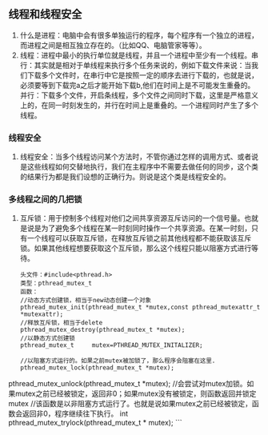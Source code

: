 ## 线程和线程安全
1. 什么是进程：电脑中会有很多单独运行的程序，每个程序有一个独立的进程，而进程之间是相互独立存在的。（比如QQ、电脑管家等等）。
2. 线程：进程中最小的执行单位就是线程，并且一个进程中至少有一个线程。串行：其实就是相对于单线程来执行多个任务来说的，例如下载文件来说：当我们下载多个文件时，在串行中它是按照一定的顺序去进行下载的，也就是说，必须要等到下载完a之后才能开始下载b,他们在时间上是不可能发生重叠的。并行：下载多个文件，开启条线程，多个文件之间同时下载，这里是严格意义上的，在同一时刻发生的，并行在时间上是重叠的。一个进程同时产生了多个线程。

### 线程安全

1. 线程安全：当多个线程访问某个方法时，不管你通过怎样的调用方式、或者说是这些线程如何交替地执行，我们在主程序中不需要去做任何的同步，这个类的结果行为都是我们设想的正确行为。则说是这个类是线程安全的。
### 多线程之间的几把锁
1. 互斥锁：用于控制多个线程对他们之间共享资源互斥访问的一个信号量。也就是说是为了避免多个线程在某一时刻同时操作一个共享资源。在某一时刻，只有一个线程可以获取互斥锁，在释放互斥锁之前其他线程都不能获取该互斥锁。如果其他线程想要获取这个互斥锁，那么这个线程只能以阻塞方式进行等待。

	```
    头文件：#include<pthread.h>
    类型：pthread_mutex_t
    函数：
    //动态方式创建锁，相当于new动态创建一个对象
    pthread_mutex_init(pthread_mutex_t *mutex,const pthread_mutexattr_t *mutexattr);
    //释放互斥锁，相当于delete
    pthread_mutex_destroy(pthread_mutex_t *mutex);
    //以静态方式创建锁
    pthread_mutex_t     mutex=PTHREAD_MUTEX_INITALIZER;
    ```
    
    ```
    //以阻塞方式运行的。如果之前mutex被加锁了，那么程序会阻塞在这里.
    pthread_mutex_lock(pthread_mutex_t *mutex);   
pthread_mutex_unlock(pthread_mutex_t *mutex);
//会尝试对mutex加锁。如果mutex之前已经被锁定，返回非0；如果mutex没有被锁定，则函数返回并锁定mutex
//该函数是以非阻塞方式运行了。也就是说如果mutex之前已经被锁定，函数会返回非0，程序继续往下执行。
int pthread_mutex_trylock(pthread_mutex_t * mutex);
    ```



















































